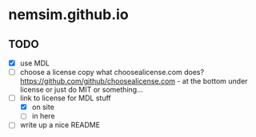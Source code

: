 # nemsim.github.io

## TODO
- [x] use MDL
- [ ] choose a license
    copy what choosealicense.com does?
      https://github.com/github/choosealicense.com - at the bottom under license
    or just do MIT or something...
- [ ] link to license for MDL stuff
  - [x] on site
  - [ ] in here
- [ ] write up a nice README

